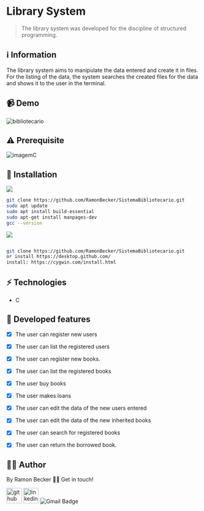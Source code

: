 # Library System

> The library system was developed for the discipline of structured programming.
 
## :information_source: Information 

The library system aims to manipulate the data entered and create it in files. For the listing of the data, the system searches the created files for the data and shows it to the user in the terminal.

## 📹 Demo

![bibliotecario](https://user-images.githubusercontent.com/44611131/114229048-b13c9080-994d-11eb-8c68-5f577632f81b.gif)

## ⚠️ Prerequisite

![imagemC](https://user-images.githubusercontent.com/44611131/114224271-41c3a280-9947-11eb-8df7-6c0eeaf7f5aa.png)


## :rocket: Installation

![](https://img.shields.io/badge/Linux-FCC624?style=for-the-badge&logo=linux&logoColor=black)

```sh
git clone https://github.com/RamonBecker/SistemaBibliotecario.git
sudo apt update
sudo apt install build-essential
sudo apt-get install manpages-dev
gcc --version
```

![](https://img.shields.io/badge/Windows-0078D6?style=for-the-badge&logo=windows&logoColor=white)


```sh

git clone https://github.com/RamonBecker/SistemaBibliotecario.git
or install https://desktop.github.com/ 
install: https://cygwin.com/install.html

```

## :zap: Technologies	

- C

## :memo: Developed features


- [x] The user can register new users
- [x] The user can list the registered users
- [x] The user can register new books.
- [x] The user can list the registered books
- [x] The user buy books
- [x] The user makes loans
- [x] The user can edit the data of the new users entered
- [x] The user can edit the data of the new inherited books
- [x] The user can search for registered books
- [x] The user can return the borrowed book.


## :technologist:	 Author

By Ramon Becker 👋🏽 Get in touch!



[<img src='https://cdn.jsdelivr.net/npm/simple-icons@3.0.1/icons/github.svg' alt='github' height='40'>](https://github.com/RamonBecker)  [<img src='https://cdn.jsdelivr.net/npm/simple-icons@3.0.1/icons/linkedin.svg' alt='linkedin' height='40'>](https://www.linkedin.com/in/https://www.linkedin.com/in/ramon-becker-da-silva-96b81b141//)
![Gmail Badge](https://img.shields.io/badge/-ramonbecker68@gmail.com-c14438?style=flat-square&logo=Gmail&logoColor=white&link=mailto:ramonbecker68@gmail.com)

